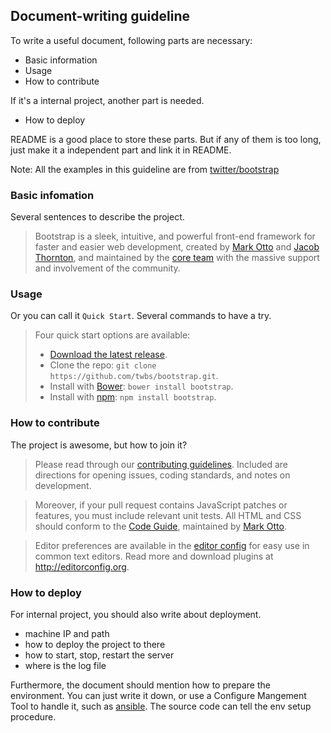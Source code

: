 ## Document-writing guideline

To write a useful document, following parts are necessary:

+ Basic information
+ Usage
+ How to contribute

If it's a internal project, another part is needed.

+ How to deploy

README is a good place to store these parts. But if any of them is too long, just make it a independent part and link it in README.

Note: All the examples in this guideline are from [twitter/bootstrap](https://github.com/twbs/bootstrap)

### Basic infomation

Several sentences to describe the project.

> Bootstrap is a sleek, intuitive, and powerful front-end framework for faster and easier web development, created by [Mark Otto](https://twitter.com/mdo) and [Jacob Thornton](https://twitter.com/fat), and maintained by the [core team](https://github.com/orgs/twbs/people) with the massive support and involvement of the community.


### Usage

Or you can call it `Quick Start`. Several commands to have a try.

> Four quick start options are available:
> 
> - [Download the latest release](https://github.com/twbs/bootstrap/archive/v3.3.1.zip).
> - Clone the repo: `git clone https://github.com/twbs/bootstrap.git`.
> - Install with [Bower](http://bower.io): `bower install bootstrap`.
> - Install with [npm](https://www.npmjs.org): `npm install bootstrap`.

### How to contribute

The project is awesome, but how to join it?

> Please read through our [contributing guidelines](https://github.com/twbs/bootstrap/blob/master/CONTRIBUTING.md). Included are directions for opening issues, coding standards, and notes on development.

> Moreover, if your pull request contains JavaScript patches or features, you must include relevant unit tests. All HTML and CSS should conform to the [Code Guide](https://github.com/mdo/code-guide), maintained by [Mark Otto](https://github.com/mdo).

> Editor preferences are available in the [editor config](https://github.com/twbs/bootstrap/blob/master/.editorconfig) for easy use in common text editors. Read more and download plugins at <http://editorconfig.org>.

### How to deploy

For internal project, you should also write about deployment.

+ machine IP and path
+ how to deploy the project to there
+ how to start, stop, restart the server
+ where is the log file

Furthermore, the document should mention how to prepare the environment. You can just write it down, or use a Configure Mangement Tool to handle it, such as [ansible](http://www.ansible.com). The source code can tell the env setup procedure.


